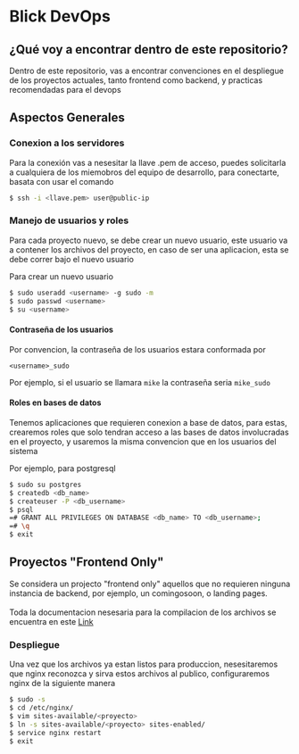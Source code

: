 # Blick DevOps

## ¿Qué voy a encontrar dentro de este repositorio?

Dentro de este repositorio, vas a encontrar convenciones en el despliegue de los proyectos actuales, tanto frontend como 
backend, y practicas recomendadas para el devops

## Aspectos Generales

### Conexion a los servidores

Para la conexión vas a nesesitar la llave .pem de acceso, puedes solicitarla a cualquiera de los miemobros del equipo de 
desarrollo, para conectarte, basata con usar el comando

```bash
$ ssh -i <llave.pem> user@public-ip
```

### Manejo de usuarios y roles

Para cada proyecto nuevo, se debe crear un nuevo usuario, este usuario va a contener los archivos del proyecto, en caso de 
ser una aplicacion, esta se debe correr bajo el nuevo usuario

Para crear un nuevo usuario

```bash
$ sudo useradd <username> -g sudo -m
$ sudo passwd <username>
$ su <username>
```

#### Contraseña de los usuarios

Por convencion, la contraseña de los usuarios estara conformada por

```
<username>_sudo
```

Por ejemplo, si el usuario se llamara ``` mike ``` la contraseña seria ``` mike_sudo ```

#### Roles en bases de datos

Tenemos aplicaciones que requieren conexion a base de datos, para estas, crearemos roles que solo tendran acceso a las bases 
de datos involucradas en el proyecto, y usaremos la misma convencion que en los usuarios del sistema

Por ejemplo, para postgresql

```bash
$ sudo su postgres
$ createdb <db_name>
$ createuser -P <db_username>
$ psql
=# GRANT ALL PRIVILEGES ON DATABASE <db_name> TO <db_username>;
=# \q
$ exit
```

## Proyectos "Frontend Only"

Se considera un projecto "frontend only" aquellos que no requieren ninguna instancia de backend, por ejemplo, un 
comingosoon, o landing pages. <br> <br>
Toda la documentacion nesesaria para la compilacion de los archivos se encuentra en este 
[Link](https://github.com/BlickLabs/generator-frontend-dev)

### Despliegue

Una vez que los archivos ya estan listos para produccion, nesesitaremos que nginx reconozca y sirva estos archivos al 
publico, configuraremos nginx de la siguiente manera

```bash
$ sudo -s
$ cd /etc/nginx/
$ vim sites-available/<proyecto>
$ ln -s sites-available/<proyecto> sites-enabled/
$ service nginx restart
$ exit
```











